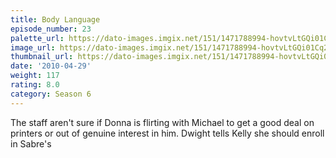 ```yaml
---
title: Body Language
episode_number: 23
palette_url: https://dato-images.imgix.net/151/1471788994-hovtvLtGQi01Cq2FoFTW0i9T8tc.jpg?ixlib=rb-1.1.0&ch=DPR%2CWidth&auto=enhance&palette=json
image_url: https://dato-images.imgix.net/151/1471788994-hovtvLtGQi01Cq2FoFTW0i9T8tc.jpg?ixlib=rb-1.1.0&ch=DPR%2CWidth&auto=compress%2Cformat&w=500
thumbnail_url: https://dato-images.imgix.net/151/1471788994-hovtvLtGQi01Cq2FoFTW0i9T8tc.jpg?ixlib=rb-1.1.0&ch=DPR%2CWidth&auto=enhance&w=500&h=280&fit=crop&fm=jpg
date: '2010-04-29'
weight: 117
rating: 8.0
category: Season 6
---
```


The staff aren't sure if Donna is flirting with Michael to get a good deal on printers or out of genuine interest in him. Dwight tells Kelly she should enroll in Sabre's